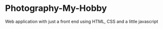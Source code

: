 # Photography-My-Hobby

Web application with just a front end using HTML, CSS and a little javascript
